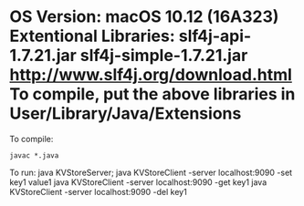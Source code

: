 OS Version: macOS 10.12 (16A323)
Extentional Libraries: slf4j-api-1.7.21.jar    slf4j-simple-1.7.21.jar
		   			    http://www.slf4j.org/download.html
To compile, put the above libraries in User/Library/Java/Extensions
======================================================================
To compile:

	javac *.java

To run:
	java KVStoreServer;
	java KVStoreClient -server localhost:9090 -set key1 value1
	java KVStoreClient -server localhost:9090 -get key1
	java KVStoreClient -server localhost:9090 -del key1

